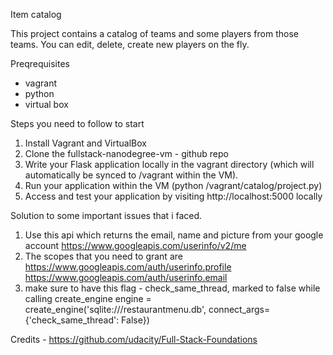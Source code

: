 Item catalog

This project contains a catalog of teams and some players from those teams. You can edit, delete, create new players on the fly.

Preqrequisites

- vagrant
- python
- virtual box

Steps you need to follow to start

1) Install Vagrant and VirtualBox
2) Clone the fullstack-nanodegree-vm - github repo
3) Write your Flask application locally in the vagrant directory (which will automatically be synced to /vagrant within the VM).
4) Run your application within the VM (python /vagrant/catalog/project.py)
5) Access and test your application by visiting http://localhost:5000 locally 


Solution to some important issues that i faced.

1) Use this api which returns the email, name and picture from your google account
		https://www.googleapis.com/userinfo/v2/me
2) The scopes that you need to grant are
	https://www.googleapis.com/auth/userinfo.profile 
	https://www.googleapis.com/auth/userinfo.email
3) make sure to have this flag - check_same_thread, marked to false while calling create_engine
   engine = create_engine('sqlite:///restaurantmenu.db',
                       connect_args={'check_same_thread': False})

Credits - https://github.com/udacity/Full-Stack-Foundations
